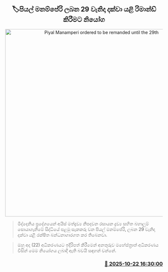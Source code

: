 <p align='center'><b><h2 align='center' title='Piyal Manamperi ordered to be remanded until the 29th'>🏷පියල් මනම්පේරි ලබන 29 වැනිදා දක්වා යළි රිමාන්ඩ් කිරීමට නියෝග</h2></b></p>
<p align='center'><img src='https://helakuru.sgp1.cdn.digitaloceanspaces.com/esana/images/lib/court-2.jpg' width='600' alt='Piyal Manamperi ordered to be remanded until the 29th'></p>

> මිද්දෙනිය ප්‍රදේශයෙන් අයිස් මත්ද්‍රව්‍ය නිපදවන රසායන ද්‍රව්‍ය සහිත බහාලුම් සොයාගැනීමේ සිද්ධියේ පළමු සැකකරු වන පියල් මනම්පේරි, ලබන 29 වැනිදා දක්වා යළි රක්ෂිත බන්ධනාගාරගත කර තිබෙනවා.

> ඔහු අද (22) අධිකරණයට ඉදිරිපත් කිරීමෙන් අනතුරුව මහේස්ත්‍රාත් අධිකරණය විසින් මෙම නියෝගය ලබාදී ඇති බවයි සඳහන් වන්නේ.



<h3 align='right'><a href='https://www.helakuru.lk/esana/p/114701/'>📅 2025-10-22 16:30:00</a></h3>
